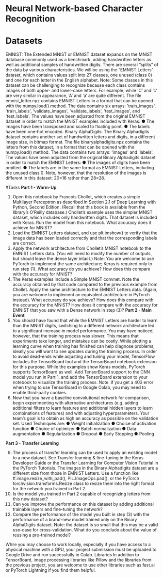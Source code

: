 # Neural Network-based Character Recognition

# Datasets
EMNIST:
The Extended MNIST or EMNIST dataset expands on the MNIST database commonly used as a benchmark, adding handwritten letters as well as additional samples of handwritten digits.
There are several “splits” of the data by various characteristics. We will be using the “EMNIST Letters” dataset, which contains values split into 27 classes, one unused (class 0) and one for each letter in the English alphabet.
Note: Some classes in this dataset can be challenging to recognize because each class contains images of both upper- and lower-case letters. For example, while ‘C’ and ‘c’ are very similar in appearance, ‘A’ and ‘a’ are quite different.
The file emnist_letter.npz contains EMNIST Letters in a format that can be opened with the numpy.load() method. The data contains six arrays: 'train_images', 'train_labels', 'validate_images', 'validate_labels', 'test_images', and 'test_labels'. The values have been adjusted from the original EMNIST dataset in order to match the MNIST examples included with Keras:
●	The images have been transposed and scaled to floating point.
●	The labels have been one-hot encoded.
Binary AlphaDigits:
The Binary Alphadigits dataset contains another set of handwritten letters and digits, in a different image size, in bitmap format.
The file binaryalphadigits.npz contains the letters from this dataset, in a format that can be opened with the numpy.load() method. The data contains two arrays: 'images' and 'labels'. The values have been adjusted from the original Binary Alphadigits dataset in order to match the EMNIST Letters:
●	The images of digits have been omitted.
●	The labels are in the same format as EMNIST Letters, including the unused class 0.
Note, however, that the resolution of the images is different in this dataset: 20×16 rather than 28×28.

#Tasks
**Part 1 - Warm-Up**
1.	Open this notebook by Francois Chollet, which creates a simple Multilayer Perceptron as described in Section 2.1 of Deep Learning with Python, Second Edition. (Recall that this book is available from the library’s O’Reilly database.)
Chollet’s example uses the simpler MNIST dataset, which includes only handwritten digits. That dataset is included with Keras.
Run the model from this notebook. What accuracy does it achieve for MNIST?
2.	Load the EMNIST Letters dataset, and use plt.imshow() to verify that the image data has been loaded correctly and that the corresponding labels are correct.
3.	Apply the network architecture from Chollet’s MNIST notebook to the EMNIST Letters data. (You will need to modify the number of outputs, but should leave the dense layer intact.)
Note: You are welcome to use PyTorch to implement the same architecture; Keras is required only to run step (1).
What accuracy do you achieve? How does this compare with the accuracy for MNIST?
4.	The Keras examples include a Simple MNIST convnet. Note the accuracy obtained by that code compared to the previous example from Chollet.
Apply the same architecture to the EMNIST Letters data. (Again, you are welcome to implement an equivalent architecture in PyTorch instead). What accuracy do you achieve? How does this compare with the accuracy for the MNIST? How does it compare with the accuracy for EMNIST that you saw with a Dense network in step (3)?
**Part 2 - Main Event**
5.	You should have found that while the EMNIST Letters are harder to learn than the MNIST digits, switching to a different network architecture led to a significant increase in model performance.
You may have noticed, however, that the training process was slower. This means that experiments take longer, and mistakes can be costly. While plotting a learning curve when training has finished can help diagnose problems, ideally you will want to see updates during the training process.
In order to avoid dead-ends while adjusting and tuning your model, TensorFlow includes the TensorBoard tool and the TensorBoard notebook extension for this purpose. While the examples show Keras models, PyTorch supports TensorBoard as well.
Add TensorBoard support to the CNN model you run in Part 1, and add the TensorBoard extension to your notebook to visualize the training process.
Note: if you get a 403 error when trying to use TensorBoard in Google Colab, you may need to enable third-party cookies.
6.	Now that you have a baseline convolutional network for comparison, begin experimenting with alternative architectures (e.g. adding additional filters to learn features and additional hidden layers to learn combinations of features) and with adjusting hyperparameters.
Your team’s goal is to obtain as high an accuracy as possible on the validation set.
Used Techniques are: 
●	Weight initialization
●	Choice of activation function
●	Choice of optimizer
●	Batch normalization
●	Data augmentation
●	Regularization
●	Dropout
●	Early Stopping
●	Pooling 

   
**Part 3 - Transfer Learning**

9.	The process of transfer learning can be used to apply an existing model to a new dataset. See Transfer learning & fine-tuning in the Keras Developer Guide or the Transfer Learning for Computer Vision Tutorial in the PyTorch Tutorials.
The images in the Binary Alphadigits dataset are a different size from those in EMNIST Letters. Use a function like tf.image.resize_with_pad(), PIL.ImageOps.pad(), or the PyTorch torchvision.transforms.Resize class to resize them into the right format for the network you trained in Part 2.
10.	Is the model you trained in Part 2 capable of recognizing letters from this new dataset?
11.	Can you improve the performance on this dataset by adding additional trainable layers and fine-tuning the network?
12.	Compare the performance of the model you built in step (3) with the performance of a brand-new model trained only on the Binary AlphaDigits dataset.
Note: the dataset is so small that this may be a valid use-case for cross-validation.
What do you conclude about the value of reusing a pre-trained model?

While you may choose to work locally, especially if you have access to a physical machine with a GPU, your project submission must be uploaded to Google Drive and run successfully in Colab.
Libraries
In addition to TensorBoard, image processing libraries like Pillow and the libraries from the previous project, you are welcome to use other libraries such as fast.ai or PyTorch Lightning if you find them helpful.
